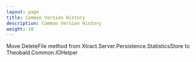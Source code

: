 ```yaml
---
layout: page
title: Common Version History
description: Common Version History
weight: 10
---
```


Move DeleteFile method from Xtract.Server.Persistence.StatisticsStore to Theobald.Common.IOHelper
